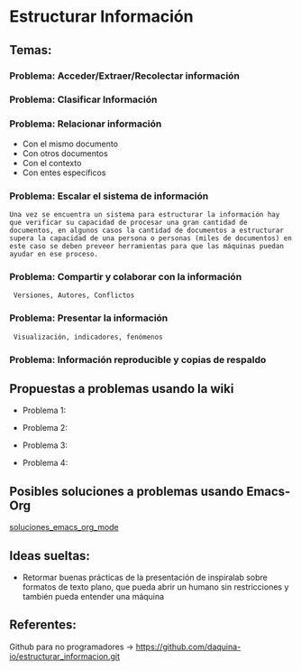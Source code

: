 # Estructurar Información
## Temas:

### Problema: Acceder/Extraer/Recolectar información

### Problema: Clasificar Información

### Problema: Relacionar información
  - Con el mismo documento
  - Con otros documentos
  - Con el contexto
  - Con entes específicos

### Problema: Escalar el sistema de información
	Una vez se encuentra un sistema para estructurar la información hay que verificar su capacidad de procesar una gran cantidad de documentos, en algunos casos la cantidad de documentos a estructurar supera la capacidad de una persona o personas (miles de documentos) en este caso se deben preveer herramientas para que las máquinas puedan  ayudar en ese proceso.

### Problema: Compartir y colaborar con la información
     Versiones, Autores, Conflictos

### Problema: Presentar la información
     Visualización, indicadores, fenómenos

### Problema: Información reproducible y copias de respaldo

## Propuestas a problemas usando la wiki
- Problema 1:

- Problema 2:

- Problema 3:

- Problema 4:

## Posibles soluciones a problemas usando Emacs-Org

[soluciones_emacs_org_mode](soluciones_emacs_org_mode.org)

## Ideas sueltas:
- Retormar buenas prácticas de la presentación de inspiralab sobre formatos de texto plano, que pueda abrir un humano sin restricciones y también pueda entender una máquina

## Referentes:
Github para no programadores -> https://github.com/daquina-io/estructurar_informacion.git
